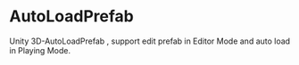 # AutoLoadPrefab
Unity 3D-AutoLoadPrefab , support edit prefab in Editor Mode and auto load in Playing Mode.
